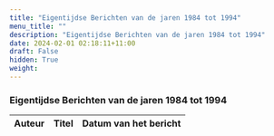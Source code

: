 ```yaml
---
title: "Eigentijdse Berichten van de jaren 1984 tot 1994"
menu_title: ""
description: "Eigentijdse Berichten van de jaren 1984 tot 1994"
date: 2024-02-01 02:18:11+11:00
draft: False
hidden: True
weight: 
---
```

### Eigentijdse Berichten van de jaren 1984 tot 1994

**Auteur** | **Titel** | **Datum van het bericht**
---|---|---
